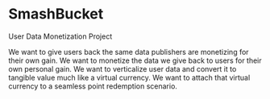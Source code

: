 # SmashBucket
User Data Monetization Project

We want to give users back the same data publishers are monetizing for their own gain.
We want to monetize the data we give back to users for their own personal gain.
We want to verticalize user data and convert it to tangible value much like a virtual currency.
We want to attach that virtual currency to a seamless point redemption scenario.
